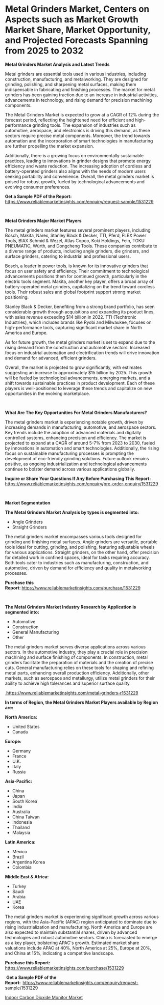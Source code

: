 <p><h1>Metal Grinders Market, Centers on Aspects such as Market Growth Market Share, Market Opportunity, and Projected Forecasts Spanning from 2025 to 2032</h1></p><p><strong>Metal Grinders Market Analysis and Latest Trends</strong></p>
<p><p>Metal grinders are essential tools used in various industries, including construction, manufacturing, and metalworking. They are designed for grinding, polishing, and sharpening metal surfaces, making them indispensable in fabricating and finishing processes. The market for metal grinders has been gaining traction due to an increase in industrial activities, advancements in technology, and rising demand for precision machining components.</p><p>The Metal Grinders Market is expected to grow at a CAGR of 12% during the forecast period, reflecting the heightened need for efficient and high-performance grinding tools. The expansion of industries such as automotive, aerospace, and electronics is driving this demand, as these sectors require precise metal components. Moreover, the trend towards automation and the incorporation of smart technologies in manufacturing are further propelling the market expansion.</p><p>Additionally, there is a growing focus on environmentally sustainable practices, leading to innovations in grinder designs that promote energy efficiency and waste reduction. The increasing adoption of cordless and battery-operated grinders also aligns with the needs of modern users seeking portability and convenience. Overall, the metal grinders market is poised for robust growth, fueled by technological advancements and evolving consumer preferences.</p></p>
<p><strong>Get a Sample PDF of the Report:&nbsp;</strong> <a href="https://www.reliablemarketinsights.com/enquiry/request-sample/1531229?utm_campaign=2442&utm_medium=2&utm_source=Github&utm_content=ia&utm_term=28022025&utm_id=metal-grinders">https://www.reliablemarketinsights.com/enquiry/request-sample/1531229</a></p>
<p>&nbsp;</p>
<p><strong>Metal Grinders Major Market Players</strong></p>
<p><p>The metal grinders market features several prominent players, including Bosch, Makita, Narex, Stanley Black & Decker, TTI, Pferd, FLEX Power Tools, BIAX Schmid & Wezel, Atlas Copco, Koki Holdings, Fein, TOKU PNEUMATIC, Würth, and Dongcheng Tools. These companies contribute to a diverse range of products, including angle grinders, die grinders, and surface grinders, catering to industrial and professional users.</p><p>Bosch, a leader in power tools, is known for its innovative grinders that focus on user safety and efficiency. Their commitment to technological advancements positions them for continued growth, particularly in the electric tools segment. Makita, another key player, offers a broad array of battery-operated metal grinders, capitalizing on the trend toward cordless tools. Their robust sales and global footprint support strong market positioning.</p><p>Stanley Black & Decker, benefiting from a strong brand portfolio, has seen considerable growth through acquisitions and expanding its product lines, with sales revenue exceeding $14 billion in 2022. TTI (Techtronic Industries), which includes brands like Ryobi and Milwaukee, focuses on high-performance tools, capturing significant market share in North America and Europe.</p><p>As for future growth, the metal grinders market is set to expand due to the rising demand from the construction and automotive sectors. Increased focus on industrial automation and electrification trends will drive innovation and demand for advanced, efficient grinders.</p><p>Overall, the market is projected to grow significantly, with estimates suggesting an increase to approximately $15 billion by 2025. This growth will be fueled by technological advancements, emerging markets, and a shift towards sustainable practices in product development. Each of these players is well-positioned to leverage these trends and capitalize on new opportunities in the evolving marketplace.</p></p>
<p>&nbsp;</p>
<p><strong>What Are The Key Opportunities For Metal Grinders Manufacturers?</strong></p>
<p><p>The metal grinders market is experiencing notable growth, driven by increasing demands in manufacturing, automotive, and aerospace sectors. Key trends include the adoption of advanced materials and digitally controlled systems, enhancing precision and efficiency. The market is projected to expand at a CAGR of around 5-7% from 2023 to 2030, fueled by innovations in automation and smart technologies. Additionally, the rising focus on sustainable manufacturing processes is prompting the development of eco-friendly grinding solutions. Future outlook remains positive, as ongoing industrialization and technological advancements continue to bolster demand across various applications globally.</p></p>
<p><strong>Inquire or Share Your Questions If Any Before Purchasing This Report:</strong> <a href="https://www.reliablemarketinsights.com/enquiry/pre-order-enquiry/1531229?utm_campaign=2442&utm_medium=2&utm_source=Github&utm_content=ia&utm_term=28022025&utm_id=metal-grinders">https://www.reliablemarketinsights.com/enquiry/pre-order-enquiry/1531229</a></p>
<p>&nbsp;</p>
<p><strong>Market Segmentation</strong></p>
<p><strong>The Metal Grinders Market Analysis by types is segmented into:</strong></p>
<p><ul><li>Angle Grinders</li><li>Straight Grinders</li></ul></p>
<p><p>The metal grinders market encompasses various tools designed for grinding and finishing metal surfaces. Angle grinders are versatile, portable tools ideal for cutting, grinding, and polishing, featuring adjustable wheels for various applications. Straight grinders, on the other hand, offer precision for detailed work in confined spaces, ideal for tasks requiring accuracy. Both tools cater to industries such as manufacturing, construction, and automotive, driven by demand for efficiency and quality in metalworking processes.</p></p>
<p><strong>Purchase this Report:&nbsp;</strong><a href="https://www.reliablemarketinsights.com/purchase/1531229?utm_campaign=2442&utm_medium=2&utm_source=Github&utm_content=ia&utm_term=28022025&utm_id=metal-grinders">https://www.reliablemarketinsights.com/purchase/1531229</a></p>
<p>&nbsp;</p>
<p><strong>The Metal Grinders Market Industry Research by Application is segmented into:</strong></p>
<p><ul><li>Automotive</li><li>Construction</li><li>General Manufacturing</li><li>Other</li></ul></p>
<p><p>The metal grinders market serves diverse applications across various sectors. In the automotive industry, they play a crucial role in precision machining and surface finishing of components. In construction, metal grinders facilitate the preparation of materials and the creation of precise cuts. General manufacturing relies on these tools for shaping and refining metal parts, enhancing overall production efficiency. Additionally, other markets, such as aerospace and metallurgy, utilize metal grinders for their ability to achieve high tolerances and superior surface quality.</p></p>
<p><a href="https://www.reliablemarketinsights.com/metal-grinders-r1531229?utm_campaign=2442&utm_medium=2&utm_source=Github&utm_content=ia&utm_term=28022025&utm_id=metal-grinders">&nbsp;https://www.reliablemarketinsights.com/metal-grinders-r1531229</a></p>
<p><strong>In terms of Region, the Metal Grinders Market Players available by Region are:</strong></p>
<p>
    <p> <strong> North America: </strong>
        <ul>
            <li>United States</li>
            <li>Canada</li>
        </ul>
        </p> 
    <p> <strong> Europe: </strong>
        <ul>
            <li>Germany</li>
            <li>France</li>
            <li>U.K.</li>
            <li>Italy</li>
            <li>Russia</li>
        </ul>
        </p> 
    <p> <strong> Asia-Pacific: </strong>
        <ul>
            <li>China</li>
            <li>Japan</li>
            <li>South Korea</li>
            <li>India</li>
            <li>Australia</li>
            <li>China Taiwan</li>
            <li>Indonesia</li>
            <li>Thailand</li>
            <li>Malaysia</li>
        </ul>
        </p> 
    <p> <strong> Latin America: </strong>
        <ul>
            <li>Mexico</li>
            <li>Brazil</li>
            <li>Argentina Korea</li>
            <li>Colombia</li>
        </ul>
        </p> 
    <p> <strong> Middle East & Africa: </strong>
        <ul>
            <li>Turkey</li>
            <li>Saudi</li>
            <li>Arabia</li>
            <li>UAE</li>
            <li>Korea</li>
        </ul>
    </p>
    </p>
<p><p>The metal grinders market is experiencing significant growth across various regions, with the Asia-Pacific (APAC) region anticipated to dominate due to rising industrialization and manufacturing. North America and Europe are also expected to maintain substantial shares, driven by advanced technologies and robust automotive sectors. China is forecasted to emerge as a key player, bolstering APAC's growth. Estimated market share valuations include APAC at 40%, North America at 25%, Europe at 20%, and China at 15%, indicating a competitive landscape.</p></p>
<p><strong>Purchase this Report: </strong><a href="https://www.reliablemarketinsights.com/purchase/1531229?utm_campaign=2442&utm_medium=2&utm_source=Github&utm_content=ia&utm_term=28022025&utm_id=metal-grinders">https://www.reliablemarketinsights.com/purchase/1531229</a></p>
<p>&nbsp;<strong>Get a Sample PDF of the Report:&nbsp;&nbsp;</strong><a href="https://www.reliablemarketinsights.com/enquiry/request-sample/1531229?utm_campaign=2442&utm_medium=2&utm_source=Github&utm_content=ia&utm_term=28022025&utm_id=metal-grinders">https://www.reliablemarketinsights.com/enquiry/request-sample/1531229</a></p>
<p><strong></strong></p>
<p><p><a href="https://github.com/kukolkasimo5/Market-Research-Report-List-1/blob/main/indoor-carbon-dioxide-monitor-market.md?utm_campaign=2442&utm_medium=2&utm_source=Github&utm_content=ia&utm_term=28022025&utm_id=metal-grinders">Indoor Carbon Dioxide Monitor Market</a></p></p>
